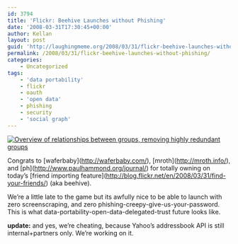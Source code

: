 ```yaml
---
id: 3794
title: 'Flickr: Beehive Launches without Phishing'
date: '2008-03-31T17:30:45+00:00'
author: Kellan
layout: post
guid: 'http://laughingmeme.org/2008/03/31/flickr-beehive-launches-without-phishing/'
permalink: /2008/03/31/flickr-beehive-launches-without-phishing/
categories:
    - Uncategorized
tags:
    - 'data portability'
    - flickr
    - oauth
    - 'open data'
    - phishing
    - security
    - 'social graph'
---
```


[![Overview of relationships between groups, removing highly redundant groups](http://farm3.static.flickr.com/2365/2309283830_f3b71c9c0d.jpg)](http://www.flickr.com/photos/gustavog/2309283830/ "Overview of relationships between groups, removing highly redundant groups by GustavoG, on Flickr")

Congrats to \[waferbaby\](http://waferbaby.com/), \[mroth\](http://mroth.info/), and \[ph\](http://www.paulhammond.org/journal/) for totally owning on today’s \[friend importing feature\](http://blog.flickr.net/en/2008/03/31/find-your-friends/) (aka beehive).

We’re a little late to the game but its awfully nice to be able to launch with zero screenscraping, and zero phishing-creepy-give-us-your-password. This is what data-portability-open-data-delegated-trust future looks like.

**update:** and yes, we’re cheating, because Yahoo’s addressbook API is still internal+partners only. We’re working on it.